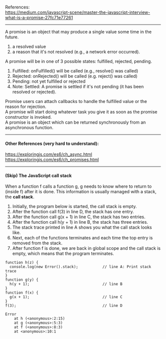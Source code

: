 References:  
https://medium.com/javascript-scene/master-the-javascript-interview-what-is-a-promise-27fc71e77261  

---
A promise is an object that may produce a single value some time in the future.
1. a resolved value
2. a reason that it's not resolved (e.g., a network error occurred).  

A promise will be in one of 3 possible states: fulfilled, rejected, pending.  
1. Fulfilled: onFulfilled() will be called (e.g., resolve() was called)
2. Rejected: onRejected() will be called (e.g. reject() was called)
3. Pending: not yet fulfilled or rejected  
4. Note: Settled: A promise is settled if it's not pending (it has been resolved or rejected).

Promise users can attach callbacks to handle the fulfilled value or the reason for rejection.  
A promise will start doing whatever task you give it as soon as the promise constructor is invoked.  
A promise is an object which can be returned synchronously from an asynchronous function.  



---































#### Other References (very hard to understand):  
https://exploringjs.com/es6/ch_async.html  
https://exploringjs.com/es6/ch_promises.html    

---
#### (Skip) The JavaScript call stack

When a function f calls a function g, g needs to know where to return to (inside f) after it is done. This information is usually managed with a stack, the **call stack**.

1. Initially, the program below is started, the call stack is empty.
2. After the function call f(3) in line D, the stack has one entry.
3. After the function call g(x + 1) in line C, the stack has two entries.
4. After the function call h(y + 1) in line B, the stack has three entries.
5. The stack trace printed in line A shows you what the call stack looks like.
6. Next, each of the functions terminates and each time the top entry is removed from the stack.
7. After function f is done, we are back in global scope and the call stack is empty, which means that the program terminates.

```
function h(z) {
  console.log(new Error().stack);           // line A: Print stack trace
}
function g(y) {
  h(y + 1);                                 // line B
}
function f(x) {
  g(x + 1);                                 // line C
}
f(3);                                       // line D
```

```
Error
    at h (<anonymous>:2:15)
    at g (<anonymous>:5:3)
    at f (<anonymous>:8:3)
    at <anonymous>:10:1
```

#### 
